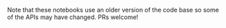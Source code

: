 Note that these notebooks use an older version of the code base so some of the APIs may have changed. PRs welcome!
